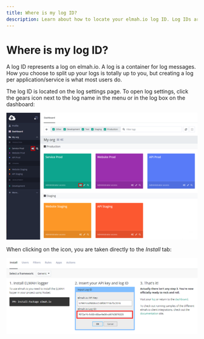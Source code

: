 ```yaml
---
title: Where is my log ID?
description: Learn about how to locate your elmah.io log ID. Log IDs are used to group your log messages by server, application, or what ever way you'd like.
---
```


# Where is my log ID?

A log ID represents a log on elmah.io. A log is a container for log messages. How you choose to split up your logs is totally up to you, but creating a log per application/service is what most users do.

The log ID is located on the log settings page. To open log settings, click the gears icon next to the log name in the menu or in the log box on the dashboard:

![Log settings](images/log-settings.png)

When clicking on the icon, you are taken directly to the _Install_ tab:

![Log ID on log settings](images/log-settings-page.png)